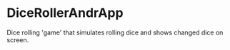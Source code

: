 # DiceRollerAndrApp
Dice rolling 'game' that simulates rolling dice and shows changed dice on screen.
